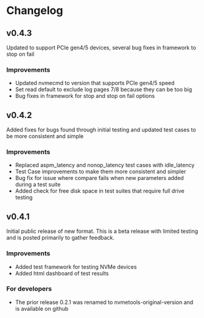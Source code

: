 # Changelog

## v0.4.3

 Updated to support PCIe gen4/5 devices, several bug fixes in framework to stop on fail

### Improvements
- Updated nvmecmd to version that supports PCIe gen4/5 speed
- Set read default to exclude log pages 7/8 because they can be too big
- Bug fixes in framework for stop and stop on fail options

## v0.4.2

Added fixes for bugs found through initial testing and updated test cases to be more consistent and
simple

### Improvements
- Replaced aspm_latency and nonop_latency test cases with idle_latency
- Test Case improvements to make them more consistent and simpler
- Bug fix for issue where compare fails when new parameters added during a test suite
- Added check for free disk space in test suites that require full drive testing

## v0.4.1

Initial public release of new format.  This is a beta release with limited testing and is posted
primarily to gather feedback.

### Improvements
- Added test framework for testing NVMe devices
- Added html dashboard of test results

### For developers
- The prior release 0.2.1 was renamed to nvmetools-original-version and is available on github

